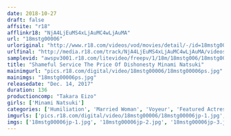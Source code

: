 ```yaml
---
date: 2018-10-27
draft: false
affsite: "r18"
afflinkr18: "NjA4LjEuMS4xLjAuMC4wLjAuMA"
url: "18mstg00006"
urloriginal: "http://www.r18.com/videos/vod/movies/detail/-/id=18mstg00006"
urlfinal: "http://media.r18.com/track/NjA4LjEuMS4xLjAuMC4wLjAuMA/videos/vod/movies/detail/-/id=18mstg00006"
samplevid: "awspv3001.r18.com/litevideo/freepv/1/18m/18mstg006/18mstg006_dmb_w.mp4"
title: "Shameful Service The Price Of Dishonesty Minami Natsuki"
mainimgurl: "pics.r18.com/digital/video/18mstg00006/18mstg00006ps.jpg"
mainimgs: "18mstg00006ps.jpg"
releasedate: "Dec. 14, 2017"
duration: 136
productioncomp: "Takara Eizo"
girls: ['Minami Natsuki']
categories: ['Humiliation', 'Married Woman', 'Voyeur', 'Featured Actress', 'Creampie', 'POV', 'Hi-Def']
imgurls: ['pics.r18.com/digital/video/18mstg00006/18mstg00006jp-1.jpg', 'pics.r18.com/digital/video/18mstg00006/18mstg00006jp-2.jpg', 'pics.r18.com/digital/video/18mstg00006/18mstg00006jp-3.jpg', 'pics.r18.com/digital/video/18mstg00006/18mstg00006jp-4.jpg', 'pics.r18.com/digital/video/18mstg00006/18mstg00006jp-5.jpg', 'pics.r18.com/digital/video/18mstg00006/18mstg00006jp-6.jpg', 'pics.r18.com/digital/video/18mstg00006/18mstg00006jp-7.jpg', 'pics.r18.com/digital/video/18mstg00006/18mstg00006jp-8.jpg', 'pics.r18.com/digital/video/18mstg00006/18mstg00006jp-9.jpg', 'pics.r18.com/digital/video/18mstg00006/18mstg00006jp-10.jpg', 'pics.r18.com/digital/video/18mstg00006/18mstg00006jp-11.jpg', 'pics.r18.com/digital/video/18mstg00006/18mstg00006jp-12.jpg', 'pics.r18.com/digital/video/18mstg00006/18mstg00006jp-13.jpg', 'pics.r18.com/digital/video/18mstg00006/18mstg00006jp-14.jpg', 'pics.r18.com/digital/video/18mstg00006/18mstg00006jp-15.jpg', 'pics.r18.com/digital/video/18mstg00006/18mstg00006jp-16.jpg', 'pics.r18.com/digital/video/18mstg00006/18mstg00006jp-17.jpg', 'pics.r18.com/digital/video/18mstg00006/18mstg00006jp-18.jpg', 'pics.r18.com/digital/video/18mstg00006/18mstg00006jp-19.jpg', 'pics.r18.com/digital/video/18mstg00006/18mstg00006jp-20.jpg']
imgs: ['18mstg00006jp-1.jpg', '18mstg00006jp-2.jpg', '18mstg00006jp-3.jpg', '18mstg00006jp-4.jpg', '18mstg00006jp-5.jpg', '18mstg00006jp-6.jpg', '18mstg00006jp-7.jpg', '18mstg00006jp-8.jpg', '18mstg00006jp-9.jpg', '18mstg00006jp-10.jpg', '18mstg00006jp-11.jpg', '18mstg00006jp-12.jpg', '18mstg00006jp-13.jpg', '18mstg00006jp-14.jpg', '18mstg00006jp-15.jpg', '18mstg00006jp-16.jpg', '18mstg00006jp-17.jpg', '18mstg00006jp-18.jpg', '18mstg00006jp-19.jpg', '18mstg00006jp-20.jpg']
---
```

